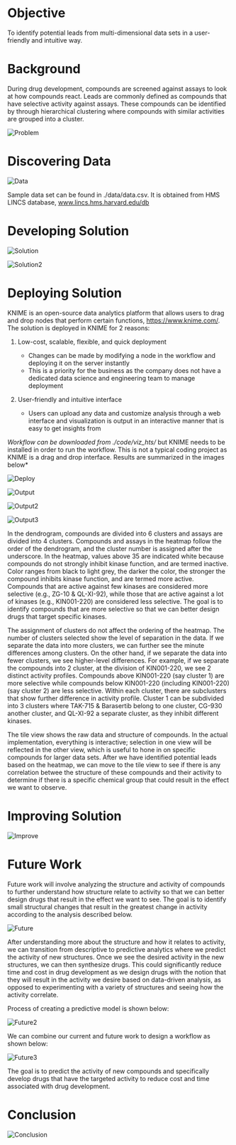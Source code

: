# Objective

To identify potential leads from multi-dimensional data sets in a user-friendly and intuitive way.

# Background

During drug development, compounds are screened against assays to look at how compounds react. Leads are commonly defined as compounds that have selective activity against assays. These compounds can be identified by through hierarchical clustering where compounds with similar activities are grouped into a cluster. 

![Problem](./images/problem.png)

# Discovering Data

![Data](./images/data.png)

Sample data set can be found in ./data/data.csv. It is obtained from HMS LINCS database, www.lincs.hms.harvard.edu/db

# Developing Solution

![Solution](./images/solution.png)

![Solution2](./images/solution2.png)

# Deploying Solution

KNIME is an open-source data analytics platform that allows users to drag and drop nodes that perform certain functions, https://www.knime.com/. The solution is deployed in KNIME for 2 reasons:

1. Low-cost, scalable, flexible, and quick deployment
	- Changes can be made by modifying a node in the workflow and deploying it on the server instantly
	- This is a priority for the business as the company does not have a dedicated data science and engineering team to manage deployment

2. User-friendly and intuitive interface
	- Users can upload any data and customize analysis through a web interface and visualization is output in an interactive manner that is easy to get insights from

*Workflow can be downloaded from ./code/viz_hts/* but KNIME needs to be installed in order to run the workflow. This is not a typical coding project as KNIME is a drag and drop interface. Results are summarized in the images below*

![Deploy](./images/deploy.png)

![Output](./images/output1.PNG)

![Output2](./images/output2.PNG)

![Output3](./images/output3.PNG)

In the dendrogram, compounds are divided into 6 clusters and assays are divided into 4 clusters. Compounds and assays in the heatmap follow the order of the dendrogram, and the cluster number is assigned after the underscore. In the heatmap, values above 35 are indicated white because compounds do not strongly inhibit kinase function, and are termed inactive. Color ranges from black to light grey, the darker the color, the stronger the compound inhibits kinase function, and are termed more active. Compounds that are active against few kinases are considered more selective (e.g., ZG-10 & QL-XI-92), while those that are active against a lot of kinases (e.g., KIN001-220) are considered less selective. The goal is to identify compounds that are more selective so that we can better design drugs that target specific kinases.

The assignment of clusters do not affect the ordering of the heatmap. The number of clusters selected show the level of separation in the data. If we separate the data into more clusters, we can further see the minute differences among clusters. On the other hand, if we separate the data into fewer clusters, we see higher-level differences. For example, if we separate the compounds into 2 cluster, at the division of KIN001-220, we see 2 distinct activity profiles. Compounds above KIN001-220 (say cluster 1) are more selective while compounds below KIN001-220 (including KIN001-220) (say cluster 2) are less selective. Within each cluster, there are subclusters that show further difference in activity profile. Cluster 1 can be subdivided into 3 clusters where TAK-715 & Barasertib belong to one cluster, CG-930 another cluster, and QL-XI-92 a separate cluster, as they inhibit different kinases.

The tile view shows the raw data and structure of compounds. In the actual implementation, everything is interactive; selection in one view will be reflected in the other view, which is useful to hone in on specific compounds for larger data sets. After we have identified potential leads based on the heatmap, we can move to the tile view to see if there is any correlation betwee the structure of these compounds and their activity to determine if there is a specific chemical group that could result in the effect we want to observe.

# Improving Solution

![Improve](./images/improvement.png)

# Future Work

Future work will involve analyzing the structure and activity of compounds to further understand how structure relate to activity so that we can better design drugs that result in the effect we want to see. The goal is to identify small structural changes that result in the greatest change in activity according to the analysis described below.

![Future](./images/future.png)

After understanding more about the structure and how it relates to activity, we can transition from descriptive to predictive analytics where we predict the activity of new structures. Once we see the desired activity in the new structures, we can then synthesize drugs. This could significantly reduce time and cost in drug development as we design drugs with the notion that they will result in the activity we desire based on data-driven analysis, as opposed to experimenting with a variety of structures and seeing how the activity correlate.

Process of creating a predictive model is shown below:

![Future2](./images/future2.png)

We can combine our current and future work to design a workflow as shown below:

![Future3](./images/future3.png)

The goal is to predict the activity of new compounds and specifically develop drugs that have the targeted activity to reduce cost and time associated with drug development.

# Conclusion

![Conclusion](./images/conclusion.png)


